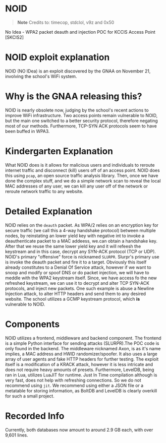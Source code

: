 # NOID
> **Note**
> Credits to: timecop, stdclol, v9z and 0x50 

No Idea - WPA2 packet deauth and injection POC for KCCIS Access Point [SKCIS2]

# NOID exploit explanation

NOID (NO IDea) is an exploit discovered by  the GNAA on November 21, involving the school's WiFi system.

# Why is the GNAA releasing this?
NOID is nearly obsolete now, judging by the school's recent actions to improve WiFi infrastructure. Two access points remain vulnerable to NOID, but the main one switched to a better security protocol, therefore negating most of our methods. Furthermore, TCP-SYN ACK protocols seem to have been buffed in WPA3.

# Kindergarten Explanation

What NOID does is it allows for malicious users and individuals to reroute internet traffic and disconnect (kill) users off of an access point. NOID does this using `pcap`, an open source traffic analysis library. Then, once we have done the complex stuff, and we do a simple network scan to reveal the local MAC addresses of any user, we can kill any user off of the network or reroute network traffic to any website.

# Detailed Explanation
NOID relies on the `deauth` packet. As WPA/2 relies on an encryption key for secure traffic (we call this a 4-way handshake protocol) between multiple nodes, by reinstating an lower yield key with negative int to invoke a deauthenticate packet to a MAC addeess, we.can obtain a handshake key. After that we reuse the same lower yield key and it will refeesh the keystream and in this case, decrypt any SYN-ACK protocol (TCP or UDP). NOID's primary "offensive" force is nicknamed `SLURPR`. Slurpr's primary use is invoke the deauth packet and fire it to a target. Obviously this itself already constitutes to a Denial Of Service attack, however if we want to snoop and modify or spoof DNS or do packet injection, we will have to meddle with the WPA2 keystream itself. Since, we have access fo the new refreshed keystream, we can use it to decrypt and alter TCP SYN-ACK protocols, and inject new packets. One such example is abuse a Newline Injection attack, to alter HTTP headers and send them to any desired website.
The school utilizes a GCMP keystream protocol, which **is** vulnerable to NOID. 

# Components
NOID utilizes a frontend, middleware and backend component.
The frontend is a simple Python interface for sending attacks (SLURPR).The POC code is only found in the backend.
The middleware nicknamed Axon, is as it's name implies, a MAC address and HWID randomizer/spoofer. It also uses a large array of user agents and fake HTTP headers for further testing.
The exploit itself is a modification of a KRACK attack, however it is less intricate and does not require heavy amounts of presets. 
Furthermore, LevelDB, being ran in Lua, utilizes LuaJIT for runtime. Just In Time compilation although is very fast, does not help with refreshing connections. So we do not recommend using `jit`. 
We recommend using either a JSON file or a metatable for storing information, as BoltDB and LevelDB is clearly overkill for such a small project.

# Recorded Info

Currently, both databases now amount to around 2.9 GB each, with over 9,601 lines.
